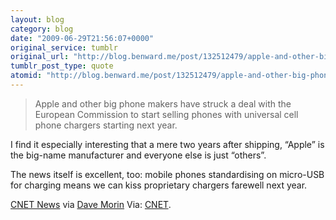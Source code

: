 ```yaml
---
layout: blog
category: blog
date: "2009-06-29T21:56:07+0000"
original_service: tumblr
original_url: "http://blog.benward.me/post/132512479/apple-and-other-big-phone-makers-have-struck-a"
tumblr_post_type: quote
atomid: "http://blog.benward.me/post/132512479/apple-and-other-big-phone-makers-have-struck-a"
---
```

> Apple and other big phone makers have struck a deal with the European Commission to start selling phones with universal cell phone chargers starting next year.

I find it especially interesting that a mere two years after shipping, “Apple” is the big-name manufacturer and everyone else is just “others”.

The news itself is excellent, too: mobile phones standardising on micro-USB for charging means we can kiss proprietary chargers farewell next year.

<a href="http://news.cnet.com/8301-1035_3-10274953-94.html">CNET News</a> via [Dave Morin](http://www.facebook.com/davemorin)
Via: [CNET](http://news.cnet.com/8301-1035_3-10274953-94.html).